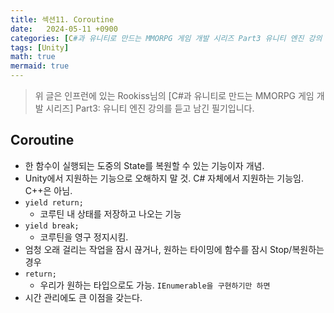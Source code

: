 ```yaml
---
title: 섹션11. Coroutine
date:   2024-05-11 +0900
categories: [C#과 유니티로 만드는 MMORPG 게임 개발 시리즈 Part3 유니티 엔진 강의 필기]
tags: [Unity]
math: true
mermaid: true
---
```


> 위 글은 인프런에 있는 Rookiss님의 [C#과 유니티로 만드는 MMORPG 게임 개발 시리즈] Part3: 유니티 엔진 강의를 듣고 남긴 필기입니다.

## Coroutine

- 한 함수이 실행되는 도중의 State를 복원할 수 있는 기능이자 개념.
- Unity에서 지원하는 기능으로 오해하지 말 것. C# 자체에서 지원하는 기능임. C++은 아님.
- `yield return;`
    - 코루틴 내 상태를 저장하고 나오는 기능
- `yield break;`
    - 코루틴을 영구 정지시킴.
- 엄청 오래 걸리는 작업을 잠시 끊거나, 원하는 타이밍에 함수를 잠시 Stop/복원하는 경우
- `return;`
    - 우리가 원하는 타입으로도 가능. `IEnumerable을 구현하기만 하면`
- 시간 관리에도 큰 이점을 갖는다.
